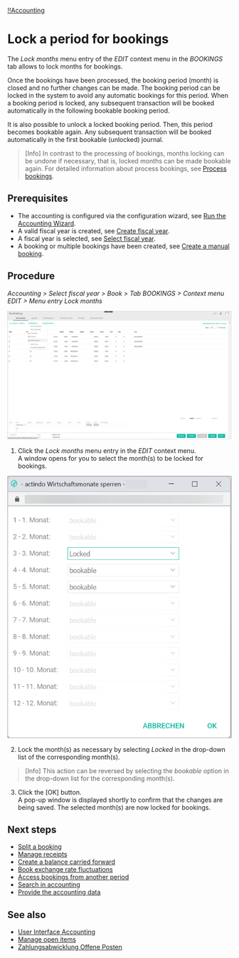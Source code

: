 [!!Accounting](Actindo/Accounting)

# Lock a period for bookings

The *Lock months* menu entry of the *EDIT* context menu in the *BOOKINGS* tab allows to lock months for bookings.

Once the bookings have been processed, the booking period (month) is closed and no further changes can be made. The booking period can be locked in the system to avoid any automatic bookings for this period. When a booking period is locked, any subsequent transaction will be booked automatically in the following bookable booking period.

[comment]: <> (Still unsure: journal vs month - why is it called "Monat sperren" and not "Journal/BP sperren"?)

It is also possible to unlock a locked booking period. Then, this period becomes bookable again. Any subsequent transaction will be booked automatically in the first bookable (unlocked) journal.

> [Info] In contrast to the processing of bookings, months locking can be undone if necessary, that is, locked months can be made bookable again. For detailed information about process bookings, see [Process bookings](07_ProcessBookings.md).

## Prerequisites

- The accounting is configured via the configuration wizard, see [Run the Accounting Wizard](01_RunAccountingWizard.md).
- A valid fiscal year is created, see [Create fiscal year](04_ManageFiscalYear.md#create-a-fiscal-year).
- A fiscal year is selected, see [Select fiscal year](01_SelectFiscalYear.md).
- A booking or multiple bookings have been created, see [Create a manual booking](05_CreateManualBooking).

## Procedure

*Accounting > Select fiscal year > Book > Tab BOOKINGS > Context menu EDIT > Menu entry Lock months*

![Lock months](/Assets/Screenshots/Accounting/Book/Bookings/Bookings_LockMonths.png "[Lock months]")

1. Click the *Lock months* menu entry in the *EDIT* context menu.  
A window opens for you to select the month(s) to be locked for bookings.

  ![Lock months window](/Assets/Screenshots/Accounting/Book/Bookings/Bookings_LockMonths_Window2.png "[Lock months window]")

2. Lock the month(s) as necessary by selecting *Locked* in the drop-down list of the corresponding month(s).

  > [Info] This action can be reversed by selecting the *bookable* option in the drop-down list for the corresponding month(s).

3. Click the [OK] button.  
A pop-up window is displayed shortly to confirm that the changes are being saved. The selected month(s) are now locked for bookings.

## Next steps

  - [Split a booking](09_SplitBooking)
  - [Manage receipts](10_ManageReceipts)
  - [Create a balance carried forward](11_CreateBalanceCarriedForward)
  - [Book exchange rate fluctuations](12_BookExchangeRateFluctuations)
  - [Access bookings from another period](13_AccessBookingsAnotherPeriod)
  - [Search in accounting](14_SearchAccounting)
  - [Provide the accounting data](15_ProviceAccountingData)

## See also

  - [User Interface Accounting](/Accounting/UserInterface/00_UserInterface.md)
  - [Manage open items](03_ManageOpenItems.md)
  - [Zahlungsabwicklung Offene Posten](#to_be_completed)
